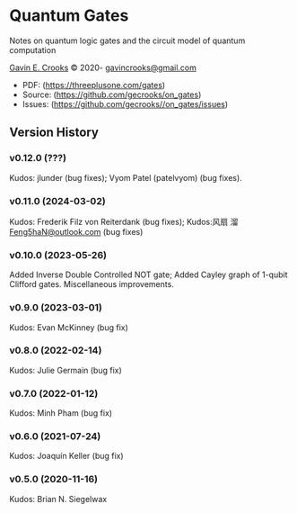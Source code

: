 # Quantum Gates

Notes on quantum logic gates and the circuit model of quantum computation

[Gavin E. Crooks](https://threeplusone.com) © 2020-
gavincrooks@gmail.com

* PDF: (https://threeplusone.com/gates)
* Source: (https://github.com/gecrooks/on_gates)
* Issues: (https://github.com/gecrooks//on_gates/issues)





## Version History

### v0.12.0 (???)

Kudos: jlunder (bug fixes); Vyom Patel (patelvyom) (bug fixes).


### v0.11.0 (2024-03-02)

Kudos: Frederik Filz von Reiterdank (bug fixes);  Kudos:风扇 溜 <Feng5haN@outlook.com> (bug fixes)


### v0.10.0 (2023-05-26)

Added Inverse Double Controlled NOT gate; Added Cayley graph of 1-qubit Clifford gates. Miscellaneous improvements.


### v0.9.0 (2023-03-01)

Kudos: Evan McKinney (bug fix)


### v0.8.0 (2022-02-14)

Kudos: Julie Germain (bug fix)


### v0.7.0 (2022-01-12)

Kudos: Minh Pham (bug fix)


### v0.6.0 (2021-07-24)

Kudos: Joaquín Keller (bug fix)


### v0.5.0 (2020-11-16)

Kudos: Brian N. Siegelwax




